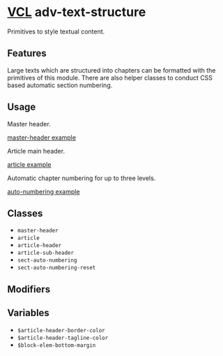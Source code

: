 # [VCL](https://vcl.github.io/vcl/) adv-text-structure

Primitives to style textual content.

## Features

Large texts which are structured into chapters can be formatted with the
primitives of this module.
There are also helper classes to conduct CSS based automatic section numbering.

## Usage

Master header.

[master-header example](/demo/example-master-header.html)

Article main header.

[article example](/demo/example-article.html)

Automatic chapter numbering for up to three levels.

[auto-numbering example](/demo/example-auto-numbering.html)

## Classes

- `master-header`
- `article`
- `article-header`
- `article-sub-header`
- `sect-auto-numbering`
- `sect-auto-numbering-reset`

## Modifiers

## Variables

- `$article-header-border-color`
- `$article-header-tagline-color`
- `$block-elem-bottom-margin`
